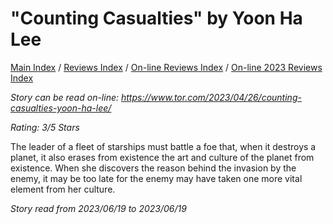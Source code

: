 # "Counting Casualties" by Yoon Ha Lee

[Main Index](../../../README.md) / [Reviews Index](../../README.md) / [On-line Reviews Index](../README.md) / [On-line 2023 Reviews Index](README.md)

*Story can be read on-line: <https://www.tor.com/2023/04/26/counting-casualties-yoon-ha-lee/>*

*Rating: 3/5 Stars*

The leader of a fleet of starships must battle a foe that, when it destroys a planet, it also erases from existence the art and culture of the planet from existence. When she discovers the reason behind the invasion by the enemy, it may be too late for the enemy may have taken one more vital element from her culture.

*Story read from 2023/06/19 to 2023/06/19*
